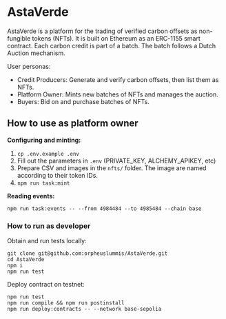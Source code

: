 # AstaVerde

AstaVerde is a platform for the trading of verified carbon offsets as non-fungible tokens (NFTs).
It is built on Ethereum as an ERC-1155 smart contract.
Each carbon credit is part of a batch. The batch follows a Dutch Auction mechanism.

User personas:
- Credit Producers: Generate and verify carbon offsets, then list them as NFTs.
- Platform Owner: Mints new batches of NFTs and manages the auction.
- Buyers: Bid on and purchase batches of NFTs.


## How to use as platform owner

**Configuring and minting:**

1. `cp .env.example .env`
2. Fill out the parameters in ``.env`` (PRIVATE_KEY, ALCHEMY_APIKEY, etc)
3. Prepare CSV and images in the `nfts/` folder. The image are named according to their token IDs.
4. `npm run task:mint`

**Reading events:**

```shell
npm run task:events -- --from 4984484 --to 4985484 --chain base
```


### How to run as developer

Obtain and run tests locally:

```shell
git clone git@github.com:orpheuslummis/AstaVerde.git
cd AstaVerde
npm i
npm run test
```

Deploy contract on testnet:

```shell
npm run test
npm run compile && npm run postinstall
npm run deploy:contracts -- --network base-sepolia
```

